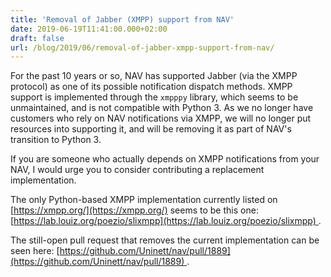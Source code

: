 ```yaml
---
title: 'Removal of Jabber (XMPP) support from NAV'
date: 2019-06-19T11:41:00.000+02:00
draft: false
url: /blog/2019/06/removal-of-jabber-xmpp-support-from-nav/
---
```


  
For the past 10 years or so, NAV has supported Jabber (via the XMPP protocol) as one of its possible notification dispatch methods. XMPP support is implemented through the `xmpppy` library, which seems to be unmaintained, and is not compatible with Python 3. As we no longer have customers who rely on NAV notifications via XMPP, we will no longer put resources into supporting it, and will be removing it as part of NAV's transition to Python 3.  
  
If you are someone who actually depends on XMPP notifications from your NAV, I would urge you to consider contributing a replacement implementation.  
  
The only Python-based XMPP implementation currently listed on [https://xmpp.org/](https://xmpp.org/) seems to be this one: [https://lab.louiz.org/poezio/slixmpp](https://lab.louiz.org/poezio/slixmpp) .  
  
  
The still-open pull request that removes the current implementation can be seen here: [https://github.com/Uninett/nav/pull/1889](https://github.com/Uninett/nav/pull/1889) .